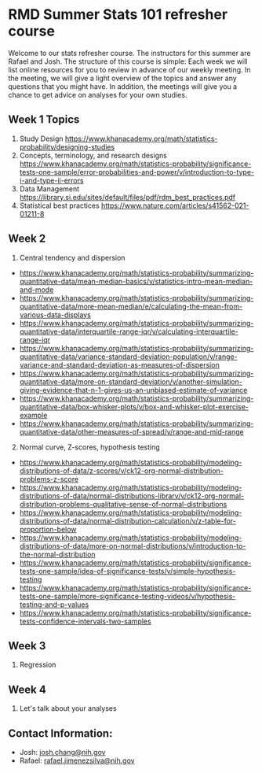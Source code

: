 # RMD Summer Stats 101 refresher course

Welcome to our stats refresher course. The instructors for this summer are Rafael and Josh.
The structure of this course is simple: Each week we will list online resources for you to review in advance of our weekly meeting.
In the meeting, we will give a light overview of the topics and answer any questions that you might have.
In addition, the meetings will give you a chance to get advice on analyses for your own studies.


## Week 1 Topics

1. Study Design https://www.khanacademy.org/math/statistics-probability/designing-studies 
2. Concepts, terminology, and research designs https://www.khanacademy.org/math/statistics-probability/significance-tests-one-sample/error-probabilities-and-power/v/introduction-to-type-i-and-type-ii-errors 
3. Data Management https://library.si.edu/sites/default/files/pdf/rdm_best_practices.pdf
4. Statistical best practices https://www.nature.com/articles/s41562-021-01211-8

## Week 2
1. Central tendency and dispersion
* https://www.khanacademy.org/math/statistics-probability/summarizing-quantitative-data/mean-median-basics/v/statistics-intro-mean-median-and-mode 
* https://www.khanacademy.org/math/statistics-probability/summarizing-quantitative-data/more-mean-median/e/calculating-the-mean-from-various-data-displays 
* https://www.khanacademy.org/math/statistics-probability/summarizing-quantitative-data/interquartile-range-iqr/v/calculating-interquartile-range-iqr 
* https://www.khanacademy.org/math/statistics-probability/summarizing-quantitative-data/variance-standard-deviation-population/v/range-variance-and-standard-deviation-as-measures-of-dispersion 
* https://www.khanacademy.org/math/statistics-probability/summarizing-quantitative-data/more-on-standard-deviation/v/another-simulation-giving-evidence-that-n-1-gives-us-an-unbiased-estimate-of-variance 
* https://www.khanacademy.org/math/statistics-probability/summarizing-quantitative-data/box-whisker-plots/v/box-and-whisker-plot-exercise-example 
* https://www.khanacademy.org/math/statistics-probability/summarizing-quantitative-data/other-measures-of-spread/v/range-and-mid-range 

2. Normal curve, Z-scores, hypothesis testing
* https://www.khanacademy.org/math/statistics-probability/modeling-distributions-of-data/z-scores/v/ck12-org-normal-distribution-problems-z-score 
* https://www.khanacademy.org/math/statistics-probability/modeling-distributions-of-data/normal-distributions-library/v/ck12-org-normal-distribution-problems-qualitative-sense-of-normal-distributions 
* https://www.khanacademy.org/math/statistics-probability/modeling-distributions-of-data/normal-distribution-calculation/v/z-table-for-proportion-below 
* https://www.khanacademy.org/math/statistics-probability/modeling-distributions-of-data/more-on-normal-distributions/v/introduction-to-the-normal-distribution 
* https://www.khanacademy.org/math/statistics-probability/significance-tests-one-sample/idea-of-significance-tests/v/simple-hypothesis-testing 
* https://www.khanacademy.org/math/statistics-probability/significance-tests-one-sample/more-significance-testing-videos/v/hypothesis-testing-and-p-values 
* https://www.khanacademy.org/math/statistics-probability/significance-tests-confidence-intervals-two-samples 

  
## Week 3
1. Regression

## Week 4
1. Let's talk about your analyses

## Contact Information:
- Josh: josh.chang@nih.gov
- Rafael: rafael.jimenezsilva@nih.gov

